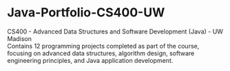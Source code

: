 # Java-Portfolio-CS400-UW
CS400 - Advanced Data Structures and Software Development (Java) - UW Madison </br>
Contains 12 programming projects completed as part of the course, focusing on advanced data structures, algorithm design, software engineering principles, and Java application development.
